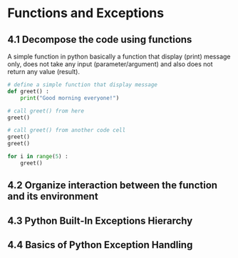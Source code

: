 # Functions and Exceptions

## 4.1  Decompose the code using functions

A simple function in python basically a function that display (print) message only, does not take any input (parameter/argument) and also does not return any value (result).

```python
# define a simple function that display message
def greet() :
    print("Good morning everyone!")

# call greet() from here
greet()
```

```python
# call greet() from another code cell
greet()
greet()

for i in range(5) :
    greet()
```

## 4.2 Organize interaction between the function and its environment

## 4.3  Python Built-In Exceptions Hierarchy

## 4.4 Basics of Python Exception Handling
